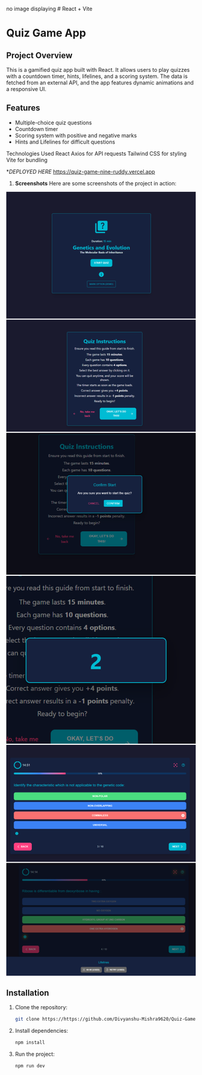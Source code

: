 no image displaying # React + Vite

# Quiz Game App

## Project Overview

This is a gamified quiz app built with React. It allows users to play quizzes with a countdown timer, hints, lifelines, and a scoring system. The data is fetched from an external API, and the app features dynamic animations and a responsive UI.

## Features

- Multiple-choice quiz questions
- Countdown timer
- Scoring system with positive and negative marks
- Hints and Lifelines for difficult questions

Technologies Used
React
Axios for API requests
Tailwind CSS for styling
Vite for bundling

**DEPLOYED HERE* 
https://quiz-game-nine-ruddy.vercel.app


1. **Screenshots**
   Here are some screenshots of the project in action:

![Screenshot 1](screenshots/Screenshot1.png)
![Screenshot 2](screenshots/Screenshot2.png)
![Screenshot 3](screenshots/Screenshot3.png)
![Screenshot 4](screenshots/Screenshot4.png)
![Screenshot 5](screenshots/Screenshot5.png)
![Screenshot 6](screenshots/Screenshot6.png)
   

## Installation

1. Clone the repository:
   ```bash
   git clone https://https://github.com/Divyanshu-Mishra9620/Quiz-Game.git
   ```
2. Install dependencies:
   ```bash
   npm install
   ```
3. Run the project:
   ```bash
   npm run dev
   ```
